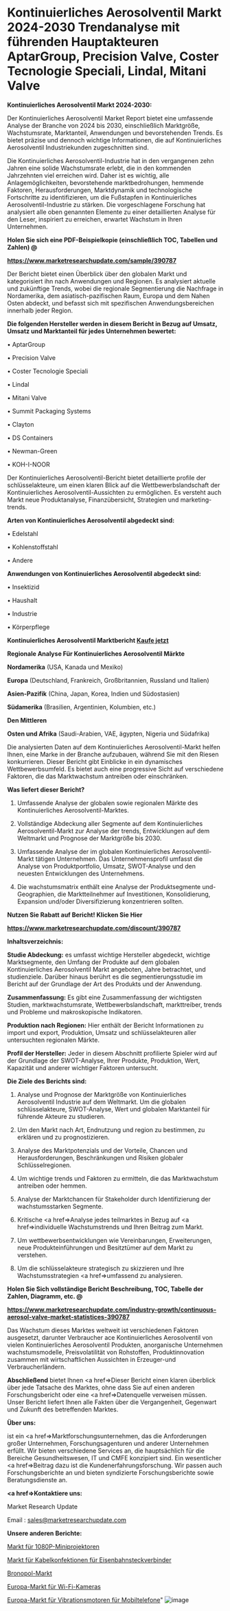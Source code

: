 # Kontinuierliches Aerosolventil Markt 2024-2030 Trendanalyse mit führenden Hauptakteuren AptarGroup, Precision Valve, Coster Tecnologie Speciali, Lindal, Mitani Valve

<strong>Kontinuierliches Aerosolventil Markt 2024-2030:</strong>

Der Kontinuierliches Aerosolventil Market Report bietet eine umfassende Analyse der Branche von 2024 bis 2030, einschließlich Marktgröße, Wachstumsrate, Marktanteil, Anwendungen und bevorstehenden Trends. Es bietet präzise und dennoch wichtige Informationen, die auf Kontinuierliches Aerosolventil Industriekunden zugeschnitten sind.

Die Kontinuierliches Aerosolventil-Industrie hat in den vergangenen zehn Jahren eine solide Wachstumsrate erlebt, die in den kommenden Jahrzehnten viel erreichen wird. Daher ist es wichtig, alle Anlagemöglichkeiten, bevorstehende marktbedrohungen, hemmende Faktoren, Herausforderungen, Marktdynamik und technologische Fortschritte zu identifizieren, um die Fußstapfen in Kontinuierliches Aerosolventil-Industrie zu stärken. Die vorgeschlagene Forschung hat analysiert alle oben genannten Elemente zu einer detaillierten Analyse für den Leser, inspiriert zu erreichen, erwartet Wachstum in Ihren Unternehmen.



<strong>Holen Sie sich eine PDF-Beispielkopie (einschließlich TOC, Tabellen und Zahlen) @
</strong>

<strong><a href=https://www.marketresearchupdate.com/sample/390787>

<strong>https://www.marketresearchupdate.com/sample/390787</u></font></a></strong></strong>

Der Bericht bietet einen Überblick über den globalen Markt und kategorisiert ihn nach Anwendungen und Regionen. Es analysiert aktuelle und zukünftige Trends, wobei die regionale Segmentierung die Nachfrage in Nordamerika, dem asiatisch-pazifischen Raum, Europa und dem Nahen Osten abdeckt, und befasst sich mit spezifischen Anwendungsbereichen innerhalb jeder Region.



<strong>Die folgenden Hersteller werden in diesem Bericht in Bezug auf Umsatz, Umsatz und Marktanteil für jedes Unternehmen bewertet:</strong>

• AptarGroup

• Precision Valve

• Coster Tecnologie Speciali

• Lindal

• Mitani Valve

• Summit Packaging Systems

• Clayton

• DS Containers

• Newman-Green

• KOH-I-NOOR

Der Kontinuierliches Aerosolventil-Bericht bietet detaillierte profile der schlüsselakteure, um einen klaren Blick auf die Wettbewerbslandschaft der Kontinuierliches Aerosolventil-Aussichten zu ermöglichen. Es versteht auch Markt neue Produktanalyse, Finanzübersicht, Strategien und marketing-trends.



<strong>Arten von Kontinuierliches Aerosolventil abgedeckt sind:</strong>

• Edelstahl

• Kohlenstoffstahl

• Andere



<strong>Anwendungen von Kontinuierliches Aerosolventil abgedeckt sind:</strong>

• Insektizid

• Haushalt

• Industrie

• Körperpflege



<strong>Kontinuierliches Aerosolventil Marktbericht <a href=https://www.marketresearchupdate.com/buynow/390787>Kaufe jetzt</a></strong>



<strong>Regionale Analyse Für Kontinuierliches Aerosolventil Märkte</strong>



<strong>Nordamerika</strong> (USA, Kanada und Mexiko)



<strong>Europa</strong> (Deutschland, Frankreich, Großbritannien, Russland und Italien)



<strong>Asien-Pazifik</strong> (China, Japan, Korea, Indien und Südostasien)



<strong>Südamerika</strong> (Brasilien, Argentinien, Kolumbien, etc.)



<strong>Den Mittleren</strong> 

<strong>Osten und Afrika</strong> (Saudi-Arabien, VAE, ägypten, Nigeria und Südafrika)

Die analysierten Daten auf dem Kontinuierliches Aerosolventil-Markt helfen Ihnen, eine Marke in der Branche aufzubauen, während Sie mit den Riesen konkurrieren. Dieser Bericht gibt Einblicke in ein dynamisches Wettbewerbsumfeld. Es bietet auch eine progressive Sicht auf verschiedene Faktoren, die das Marktwachstum antreiben oder einschränken.



<strong>Was liefert dieser Bericht?</strong>

1. Umfassende Analyse der globalen sowie regionalen Märkte des Kontinuierliches Aerosolventil-Marktes.

2. Vollständige Abdeckung aller Segmente auf dem Kontinuierliches Aerosolventil-Markt zur Analyse der trends, Entwicklungen auf dem Weltmarkt und Prognose der Marktgröße bis 2030.

3. Umfassende Analyse der im globalen Kontinuierliches Aerosolventil-Markt tätigen Unternehmen. Das Unternehmensprofil umfasst die Analyse von Produktportfolio, Umsatz, SWOT-Analyse und den neuesten Entwicklungen des Unternehmens.

4. Die wachstumsmatrix enthält eine Analyse der Produktsegmente und-Geographien, die Marktteilnehmer auf Investitionen, Konsolidierung, Expansion und/oder Diversifizierung konzentrieren sollten.



<strong>Nutzen Sie Rabatt auf Bericht! Klicken Sie Hier
</strong>

<strong><a href=https://www.marketresearchupdate.com/discount/390787>https://www.marketresearchupdate.com/discount/390787</b></u></font></strong></a>



<strong>Inhaltsverzeichnis:</strong>



<strong>Studie Abdeckung:</strong> es umfasst wichtige Hersteller abgedeckt, wichtige Marktsegmente, den Umfang der Produkte auf dem globalen Kontinuierliches Aerosolventil Markt angeboten, Jahre betrachtet, und studienziele. Darüber hinaus berührt es die segmentierungsstudie im Bericht auf der Grundlage der Art des Produkts und der Anwendung.



<strong>Zusammenfassung:</strong> Es gibt eine Zusammenfassung der wichtigsten Studien, marktwachstumsrate, Wettbewerbslandschaft, markttreiber, trends und Probleme und makroskopische Indikatoren.



<strong>Produktion nach Regionen:</strong> Hier enthält der Bericht Informationen zu import und export, Produktion, Umsatz und schlüsselakteuren aller untersuchten regionalen Märkte.



<strong>Profil der Hersteller:</strong> Jeder in diesem Abschnitt profilierte Spieler wird auf der Grundlage der SWOT-Analyse, Ihrer Produkte, Produktion, Wert, Kapazität und anderer wichtiger Faktoren untersucht.



<strong>Die Ziele des Berichts sind:</strong>

1) Analyse und Prognose der Marktgröße von Kontinuierliches Aerosolventil Industrie auf dem Weltmarkt.
Um die globalen schlüsselakteure, SWOT-Analyse, Wert und globalen Marktanteil für führende Akteure zu studieren.

2) Um den Markt nach Art, Endnutzung und region zu bestimmen, zu erklären und zu prognostizieren.

3) Analyse des Marktpotenzials und der Vorteile, Chancen und Herausforderungen, Beschränkungen und Risiken globaler Schlüsselregionen.

4) Um wichtige trends und Faktoren zu ermitteln, die das Marktwachstum antreiben oder hemmen.

5) Analyse der Marktchancen für Stakeholder durch Identifizierung der wachstumsstarken Segmente.

6) Kritische <a href=>Analyse</a> jedes teilmarktes in Bezug auf <a href=>individuelle</a> Wachstumstrends und Ihren Beitrag zum Markt.

7) Um wettbewerbsentwicklungen wie Vereinbarungen, Erweiterungen, neue Produkteinführungen und Besitztümer auf dem Markt zu verstehen.

8) Um die schlüsselakteure strategisch zu skizzieren und Ihre Wachstumsstrategien <a href=>umfassend</a> zu analysieren.



<strong>Holen Sie Sich vollständige Bericht Beschreibung, TOC, Tabelle der Zahlen, Diagramm, etc. @ </strong>

<strong><a href=https://www.marketresearchupdate.com/industry-growth/continuous-aerosol-valve-market-statistices-390787>https://www.marketresearchupdate.com/industry-growth/continuous-aerosol-valve-market-statistices-390787</a></font></strong>

Das Wachstum dieses Marktes weltweit ist verschiedenen Faktoren ausgesetzt, darunter Verbraucher ace Kontinuierliches Aerosolventil von vielen Kontinuierliches Aerosolventil Produkten, anorganische Unternehmen wachstumsmodelle, Preisvolatilität von Rohstoffen, Produktinnovation zusammen mit wirtschaftlichen Aussichten in Erzeuger-und Verbraucherländern.



<strong>Abschließend</strong> bietet Ihnen <a href=>Dieser</a> Bericht einen klaren überblick über jede Tatsache des Marktes, ohne dass Sie auf einen anderen Forschungsbericht oder eine <a href=>Datenquelle</a> verweisen müssen. Unser Bericht liefert Ihnen alle Fakten über die Vergangenheit, Gegenwart und Zukunft des betreffenden Marktes.



<strong>Über uns:</strong>

 ist ein <a href=>Marktfors</a>chungsunternehmen, das die Anforderungen großer Unternehmen, Forschungsagenturen und anderer Unternehmen erfüllt. Wir bieten verschiedene Services an, die hauptsächlich für die Bereiche Gesundheitswesen, IT und CMFE konzipiert sind. Ein wesentlicher <a href=>Beitrag</a> dazu ist die Kundenerfahrungsforschung. Wir passen auch Forschungsberichte an und bieten syndizierte Forschungsberichte sowie Beratungsdienste an.



<strong><a href=>Kontaktiere uns:</a></strong>

Market Research Update

Email : sales@marketresearchupdate.com



<strong>Unsere anderen Berichte:</strong>

<a href=https://www.linkedin.com/pulse/1080p-mini-projector-market-size-growth-set-surge>Markt für 1080P-Miniprojektoren</a>

<a href=https://www.linkedin.com/pulse/railway-connectors-cable-assemblies-market-opportunities>Markt für Kabelkonfektionen für Eisenbahnsteckverbinder</a>

<a href=https://www.linkedin.com/pulse/bronopol-market-analysis-segment-region-growth>Bronopol-Markt</a>

<a href=https://www.linkedin.com/pulse/europe-wi-fi-camera-market-2023-current-future>Europa-Markt für Wi-Fi-Kameras</a>

<a href=https://www.linkedin.com/pulse/europe-mobile-phone-vibration-motor-market-2030-1f>Europa-Markt für Vibrationsmotoren für Mobiltelefone</a>"
![image](https://github.com/Gayatrikarjule/Market-Analysis-361/assets/97346546/f8bfc7e7-0f71-48de-8841-8e9d3ce1ca0c)
